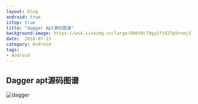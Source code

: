 ```yaml
---
layout: blog 
android: true 
istop: true
title: "dagger Apt源码图谱" 
background-image: https://ws4.sinaimg.cn/large/006tNc79gy1ft827p9rnmj31kw1z4x6q.jpg
date:  2018-07-13
category: Android 
tags: 
- Android 
---
```




## Dagger apt源码图谱

![dagger](https://ws4.sinaimg.cn/large/006tNc79gy1ft8261dya2j314m0vk78j.jpg)

















